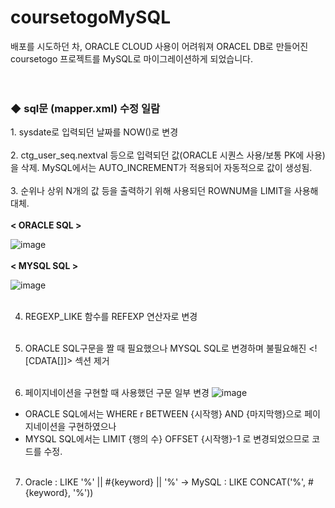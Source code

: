 # coursetogoMySQL
배포를 시도하던 차, ORACLE CLOUD 사용이 어려워져 ORACEL DB로 만들어진 coursetogo 프로젝트를 MySQL로 마이그레이션하게 되었습니다.
<BR><BR><BR>
<H3>◆ sql문 (mapper.xml) 수정 일람</H3>
1. sysdate로 입력되던 날짜를 NOW()로 변경 <BR><BR>
2. ctg_user_seq.nextval 등으로 입력되던 값(ORACLE 시퀀스 사용/보통 PK에 사용)을 삭제. MySQL에서는 AUTO_INCREMENT가 적용되어 자동적으로 값이 생성됨. 
 <BR><BR>
3. 순위나 상위 N개의 값 등을 출력하기 위해 사용되던 ROWNUM을 LIMIT을 사용해 대체.<BR> <BR> 
 <B> < ORACLE SQL > </B><BR>
  
![image](https://github.com/Paprika0290/coursetogoMySQL/assets/59499235/44c43add-fd7f-47c3-9640-3c478ca087b3)<br> <BR><B> < MYSQL SQL > </B><BR>

![image](https://github.com/Paprika0290/coursetogoMySQL/assets/59499235/f2379a95-54b7-4005-a63d-7a147ad74ce3)<br> 
 <BR>

4. REGEXP_LIKE 함수를 REFEXP 연산자로 변경<BR><BR>
5. ORACLE SQL구문을 짤 때 필요했으나 MYSQL SQL로 변경하며 불필요해진 \<![CDATA[]]\> 섹션 제거<BR><BR>

6. 페이지네이션을 구현할 때 사용했던 구문 일부 변경
![image](https://github.com/Paprika0290/coursetogoMySQL/assets/59499235/865c9d4a-b8fa-44cd-a8df-01c6ab33c691) <br>
- ORACLE SQL에서는 WHERE r BETWEEN {시작행} AND {마지막행}으로 페이지네이션을 구현하였으나
- MYSQL SQL에서는 LIMIT {행의 수} OFFSET {시작행}-1 로 변경되었으므로 코드를 수정.<BR><BR>

7. Oracle : LIKE '%' || #{keyword} || '%' -> MySQL : LIKE CONCAT('%', #{keyword}, '%'))
